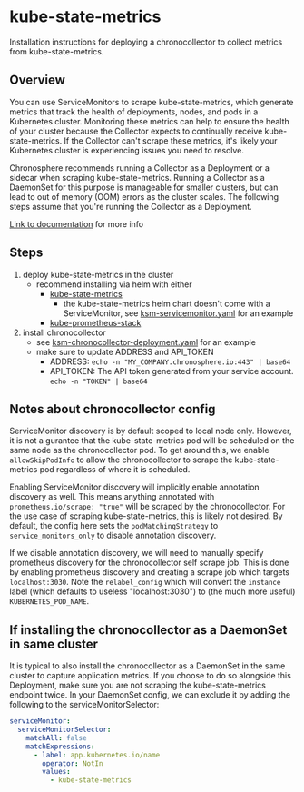 # kube-state-metrics

Installation instructions for deploying a chronocollector to collect metrics from kube-state-metrics.

## Overview

You can use ServiceMonitors to scrape kube-state-metrics, which generate metrics that track the health of deployments, nodes, and pods in a Kubernetes cluster. 
Monitoring these metrics can help to ensure the health of your cluster because the Collector expects to continually receive kube-state-metrics. 
If the Collector can't scrape these metrics, it's likely your Kubernetes cluster is experiencing issues you need to resolve.

Chronosphere recommends running a Collector as a Deployment or a sidecar when scraping kube-state-metrics. 
Running a Collector as a DaemonSet for this purpose is manageable for smaller clusters, but can lead to out of memory (OOM) errors as the cluster scales. 
The following steps assume that you're running the Collector as a Deployment.

[Link to documentation](https://docs.chronosphere.io/v3/documentation/admin/collector/service-discovery#kube-state-metrics-discovery) for more info

## Steps

1. deploy kube-state-metrics in the cluster
   - recommend installing via helm with either 
     - [kube-state-metrics](https://github.com/prometheus-community/helm-charts/tree/main/charts/kube-state-metrics)
       - the kube-state-metrics helm chart doesn't come with a ServiceMonitor, see [ksm-servicemonitor.yaml](manifests/ksm-servicemonitor.yaml) for an example
     - [kube-prometheus-stack](https://github.com/prometheus-community/helm-charts/tree/main/charts/kube-prometheus-stack)
3. install chronocollector
    - see [ksm-chronocollector-deployment.yaml](manifests/ksm-chronocollector-deployment.yaml) for an example
    - make sure to update ADDRESS and API_TOKEN
      - ADDRESS: `echo -n "MY_COMPANY.chronosphere.io:443" | base64`
      - API_TOKEN: The API token generated from your service account. `echo -n "TOKEN" | base64`

## Notes about chronocollector config

ServiceMonitor discovery is by default scoped to local node only. 
However, it is not a gurantee that the kube-state-metrics pod will be scheduled on the same node as the chronocollector pod.
To get around this, we enable `allowSkipPodInfo` to allow the chronocollector to scrape the kube-state-metrics pod regardless of where it is scheduled.

Enabling ServiceMonitor discovery will implicitly enable annotation discovery as well. 
This means anything annotated with `prometheus.io/scrape: "true"` will be scraped by the chronocollector.
For the use case of scraping kube-state-metrics, this is likely not desired.
By default, the config here sets the `podMatchingStrategy` to `service_monitors_only` to disable annotation discovery.

If we disable annotation discovery, we will need to manually specify prometheus discovery for the chronocollector self scrape job.
This is done by enabling prometheus discovery and creating a scrape job which targets `localhost:3030`.
Note the `relabel_config` which will convert the `instance` label (which defaults to useless "localhost:3030") to (the much more useful) `KUBERNETES_POD_NAME`.

## If installing the chronocollector as a DaemonSet in same cluster

It is typical to also install the chronocollector as a DaemonSet in the same cluster to capture application metrics. 
If you choose to do so alongside this Deployment, make sure you are not scraping the kube-state-metrics endpoint twice.
In your DaemonSet config, we can exclude it by adding the following to the serviceMonitorSelector: 

```yaml
serviceMonitor:
  serviceMonitorSelector:
    matchAll: false
    matchExpressions:
      - label: app.kubernetes.io/name
        operator: NotIn
        values:
          - kube-state-metrics
```